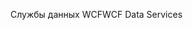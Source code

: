 <span data-ttu-id="e0633-101">Службы данных WCF</span><span class="sxs-lookup"><span data-stu-id="e0633-101">WCF Data Services</span></span>